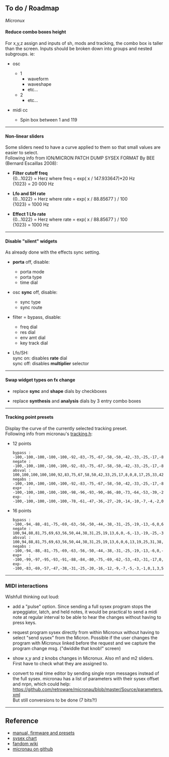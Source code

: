 ## To do / Roadmap

*Micronux*


#### Reduce combo boxes height

For x,y,z assign and inputs of sh, mods and tracking, the combo box is taller than the screen. Inputs should be broken down into groups and nested subgroups. ie:

- osc
  - 1
    - waveform
    - waveshape
    - etc...
  - 2
    - etc...


- midi cc
  - Spin box between 1 and 119

---


#### Non-linear sliders

Some sliders need to have a curve applied to them so that small values are easier to select.  
Following info from ION/MICRON PATCH DUMP SYSEX FORMAT By BEE (Bernard Escaillas 2008):

- **Filter cutoff freq**  
  {0...1022} = Herz where freq = exp( x / 147.933647)*20 Hz  
  {1023} = 20 000 Hz

- **Lfo and SH rate**  
  {0...1022} = Herz where rate = exp( x / 88.85677 ) / 100  
  {1023} = 1000 Hz

- **Effect 1 Lfo rate**  
  {0...1022} = Herz where rate = exp( x / 88.85677 ) / 100  
  {1023} = 1000 Hz


---

#### Disable "silent" widgets

As already done with the effects sync setting.

- **porta** off, disable:
  - porta mode
  - porta type
  - time dial


- osc **sync** off, disable:
  - sync type
  - sync route


- filter = bypass, disable:
  - freq dial
  - res dial
  - env amt dial
  - key track dial


- Lfo/SH:  
  sync on: disables **rate** dial  
  sync off: disables **multiplier** selector

---


#### Swap widget types on fx change

- replace **sync** and **shape** dials by checkboxes

- replace **synthesis** and **analysis** dials by 3 entry combo boxes

---

#### Tracking point presets

Display the curve of the currently selected tracking preset.  
Following info from micronau's [tracking.h](https://github.com/retroware/micronau/blob/master/Source/tracking.h):

- 12 points

      bypass : -100,-100,-100,-100,-100,-92,-83,-75,-67,-58,-50,-42,-33,-25,-17,-8,0,8,17,25,33,42,50,58,67,75,83,92,100,100,100,100,100
      negate : -100,-100,-100,-100,-100,-92,-83,-75,-67,-58,-50,-42,-33,-25,-17,-8,0,-8,-17,-25,-33,-42,-50,-58,-67,-75,-83,-92,-100,-100,-100,-100,-100
      absval : 100,100,100,100,100,92,83,75,67,58,50,42,33,25,17,8,0,8,17,25,33,42,50,58,67,75,83,92,100,100,100,100,100
      negabs : -100,-100,-100,-100,-100,-92,-83,-75,-67,-58,-50,-42,-33,-25,-17,-8,0,-8,-17,-25,-33,-42,-50,-58,-67,-75,-83,-92,-100,-100,-100,-100,-100
      exp+   : -100,-100,-100,-100,-100,-98,-96,-93,-90,-86,-80,-73,-64,-53,-39,-22,0,22,39,53,64,73,80,86,90,93,96,98,100,100,100,100,100
      exp-   : -100,-100,-100,-100,-100,-78,-61,-47,-36,-27,-20,-14,-10,-7,-4,-2,0,2,4,7,10,14,20,27,36,47,61,78,100,100,100,100,100

- 16 points

      bypass : -100,-94,-88,-81,-75,-69,-63,-56,-50,-44,-38,-31,-25,-19,-13,-6,0,6,13,19,25,31,38,44,50,56,63,69,75,81,88,94,100
      negate : 100,94,88,81,75,69,63,56,50,44,38,31,25,19,13,6,0,-6,-13,-19,-25,-31,-38,-44,-50,-56,-63,-69,-75,-81,-88,-94,-100
      absval : 100,94,88,81,75,69,63,56,50,44,38,31,25,19,13,6,0,6,13,19,25,31,38,44,50,56,63,69,75,81,88,94,100
      negabs : -100,-94,-88,-81,-75,-69,-63,-56,-50,-44,-38,-31,-25,-19,-13,-6,0,-6,-13,-19,-25,-31,-38,-44,-50,-56,-63,-69,-75,-81,-88,-94,-100
      exp+   : -100,-99,-97,-95,-93,-91,-88,-84,-80,-75,-69,-62,-53,-43,-31,-17,0,17,31,43,53,62,69,75,80,84,88,91,93,95,97,99,100
      exp-   : -100,-83,-69,-57,-47,-38,-31,-25,-20,-16,-12,-9,-7,-5,-3,-1,0,1,3,5,7,9,12,16,20,25,31,38,47,57,69,83,100

---

### MIDI interactions

Wishfull thinking out loud:

- add a "pulse" option. Since sending a full sysex program stops the arpeggiator, latch, and held notes, it would be practical to send a midi note at regular interval to be able to hear the changes without having to press keys.

- request program sysex directly from within Micronux without having to select "send sysex" from the Micron. Possible if the user changes the program with Micronux linked before the request and we capture the program change msg. ("dwiddle that knob!" screen)

- show x,y and z knobs changes in Micronux. Also m1 and m2 sliders. First have to check what they are assigned to.

- convert to real time editor by sending single nrpn messages instead of the full sysex. micronau has a list of parameters with their sysex offset and nrpn, which could help: https://github.com/retroware/micronau/blob/master/Source/parameters.xml  
But still conversions to be done (7 bits?!)

----

## Reference

- [manual, firmware and presets](http://zine.r-massive.com/alesis-micron-archive/)  
- [sysex chart](http://forum.vintagesynth.com/viewtopic.php?f=1&t=113161)  
- [fandom wiki](https://ion-micron-miniak.fandom.com/wiki/Common_FAQ)  
- [micronau on github](https://github.com/retroware/micronau/)
